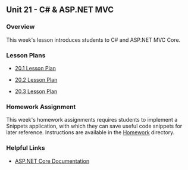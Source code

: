## Unit 21 - C# & ASP.NET MVC

### Overview

This week's lesson introduces students to C# and ASP.NET MVC Core. 

### Lesson Plans

* [20.1 Lesson Plan](01-Day/01-Day-LessonPlan.md)

* [20.2 Lesson Plan](02-Day/02-Day-LessonPlan.md)

* [20.3 Lesson Plan](03-Day/03-Day-LessonPlan.md)

### Homework Assignment

This week's homework assignments requires students to implement a Snippets application, with which they can save useful code snippets for later reference. Instructions are available in the [Homework](../../../../01-Class-Content/21-regionalized-content/C%23/02-Homework/README.md) directory.

### Helpful Links

* [ASP.NET Core Documentation](https://docs.asp.net/en/latest/intro.html)
